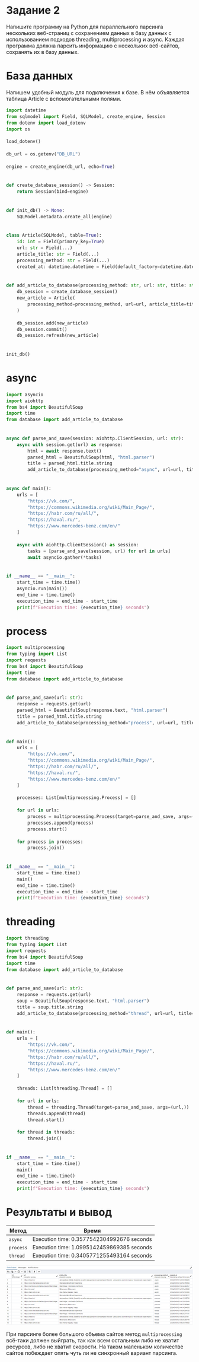 # Задание 2

Напишите программу на Python для параллельного парсинга нескольких веб-страниц с сохранением данных в базу данных с использованием подходов threading, multiprocessing и async.
Каждая программа должна парсить информацию с нескольких веб-сайтов, сохранять их в базу данных.

# База данных

Напишем удобный модуль для подключения к базе. В нём объявляется таблица Article с вспомогательными полями.

```Python title="database.py"
import datetime
from sqlmodel import Field, SQLModel, create_engine, Session
from dotenv import load_dotenv
import os

load_dotenv()

db_url = os.getenv("DB_URL")

engine = create_engine(db_url, echo=True)


def create_database_session() -> Session:
    return Session(bind=engine)


def init_db() -> None:
    SQLModel.metadata.create_all(engine)


class Article(SQLModel, table=True):
    id: int = Field(primary_key=True)
    url: str = Field(...)
    article_title: str = Field(...)
    processing_method: str = Field(...)
    created_at: datetime.datetime = Field(default_factory=datetime.datetime.now)


def add_article_to_database(processing_method: str, url: str, title: str):
    db_session = create_database_session()
    new_article = Article(
        processing_method=processing_method, url=url, article_title=title
    )

    db_session.add(new_article)
    db_session.commit()
    db_session.refresh(new_article)


init_db()
```

# async

```Python title="async_sum.py"
import asyncio
import aiohttp
from bs4 import BeautifulSoup
import time
from database import add_article_to_database


async def parse_and_save(session: aiohttp.ClientSession, url: str):
    async with session.get(url) as response:
        html = await response.text()
        parsed_html = BeautifulSoup(html, "html.parser")
        title = parsed_html.title.string
        add_article_to_database(processing_method="async", url=url, title=title)


async def main():
    urls = [
        "https://vk.com/",
        "https://commons.wikimedia.org/wiki/Main_Page/",
        "https://habr.com/ru/all/",
        "https://haval.ru/",
        "https://www.mercedes-benz.com/en/"
    ]

    async with aiohttp.ClientSession() as session:
        tasks = [parse_and_save(session, url) for url in urls]
        await asyncio.gather(*tasks)


if __name__ == "__main__":
    start_time = time.time()
    asyncio.run(main())
    end_time = time.time()
    execution_time = end_time - start_time
    print(f"Execution time: {execution_time} seconds")
```

# process

```Python title="process_sum.py"
import multiprocessing
from typing import List
import requests
from bs4 import BeautifulSoup
import time
from database import add_article_to_database


def parse_and_save(url: str):
    response = requests.get(url)
    parsed_html = BeautifulSoup(response.text, "html.parser")
    title = parsed_html.title.string
    add_article_to_database(processing_method="process", url=url, title=title)


def main():
    urls = [
        "https://vk.com/",
        "https://commons.wikimedia.org/wiki/Main_Page/",
        "https://habr.com/ru/all/",
        "https://haval.ru/",
        "https://www.mercedes-benz.com/en/"
    ]

    processes: List[multiprocessing.Process] = []

    for url in urls:
        process = multiprocessing.Process(target=parse_and_save, args=(url,))
        processes.append(process)
        process.start()

    for process in processes:
        process.join()


if __name__ == "__main__":
    start_time = time.time()
    main()
    end_time = time.time()
    execution_time = end_time - start_time
    print(f"Execution time: {execution_time} seconds")
```

# threading

```Python title="thread_sum.py"
import threading
from typing import List
import requests
from bs4 import BeautifulSoup
import time
from database import add_article_to_database


def parse_and_save(url: str):
    response = requests.get(url)
    soup = BeautifulSoup(response.text, "html.parser")
    title = soup.title.string
    add_article_to_database(processing_method="thread", url=url, title=title)


def main():
    urls = [
        "https://vk.com/",
        "https://commons.wikimedia.org/wiki/Main_Page/",
        "https://habr.com/ru/all/",
        "https://haval.ru/",
        "https://www.mercedes-benz.com/en/"
    ]

    threads: List[threading.Thread] = []

    for url in urls:
        thread = threading.Thread(target=parse_and_save, args=(url,))
        threads.append(thread)
        thread.start()

    for thread in threads:
        thread.join()


if __name__ == "__main__":
    start_time = time.time()
    main()
    end_time = time.time()
    execution_time = end_time - start_time
    print(f"Execution time: {execution_time} seconds")
```

# Результаты и вывод

| Метод       | Время                   |
| ----------- | ----------------------- |
| `async`     | Execution time: 0.3577542304992676 seconds |
| `process`   | Execution time: 1.0995142459869385 seconds |
| `thread`    | Execution time: 0.3405771255493164 seconds |

![alt](assets/db.png)

При парсинге более большого объема сайтов метод `multiprocessing` всё-таки должен выйграть, так как всем остальным либо не хватит ресурсов, либо не хватит скорости. На таком маленьком количестве сайтов побеждает опять чуть ли не синхронный вариант парсинга.